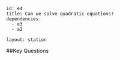 ````
id: e4
title: Can we solve quadratic equations?
dependencies:
  - e3
  - a2

layout: station
````
##Key Questions